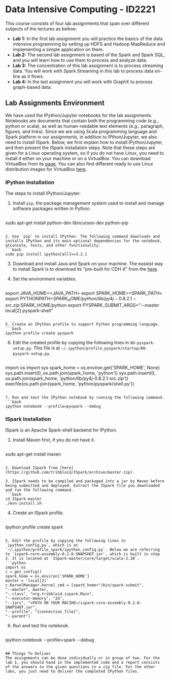 # Data Intensive Computing - ID2221
This course consists of four lab assignments that span over different subjects of the lectures as bellow: 

* **Lab 1:** In the first lab assignment you will practice the basics of the data intensive programming by setting up HDFS and Hadoop MapReduce and implementing a simple application on them.
* **Lab 2:** The second lab assignment is based of the Spark and Spark SQL, and you will learn how to use them to process and analyze data.
* **Lab 3:** The concentration of this lab assignment is to process streaming data. You will work with Spark Streaming in this lab to process data on-line as it flows.
* **Lab 4:** In the last assignment you will work with GraphX to process graph-based data.


## Lab Assignments Environment
We have used the IPython/Jupyter notebooks for the lab assignments. Notebooks are documents that contain both the programming code (e.g., python or scala), as well as human-readable text elements (e.g., paragraph, figures, and links). Since we are using Scala programming language and Spark platform in our assignments, in addition to IPthon/Jupyter, we also need to install ISpark. Below, we first explain how to install IPython/Jupyter, and then present the ISpark installation steps. Note that these steps are given for a Linux operating system, so if you do not have Linux, you need to install it either on your machine or on a VirtualBox. You can download VirtualBox from its [page](https://www.virtualbox.org). You can also find different ready to use Linux distribution images for VirtualBox [here](http://www.osboxes.org/ubuntu).

### IPython Installation
The steps to install IPython/Jupyter:

1. Install `pip`, the package management system used to install and manage software packages written in Python.
   ```bash
sudo apt-get install python-dev libncurses-dev python-pip
   ```

2. Use `pip` to install IPython. The following command downloads and installs IPython and its main optional dependencies for the notebook, qtconsole, tests, and other functionality.
   ```bash
sudo pip install ipython[all]==3.2.1
   ```

3. Download and install Java and Spark on your machine. The easiest way to install Spark is to download its "pre-built for CDH 4" from the [here](http://spark.apache.org/downloads.html).

4. Set the environment variables.
   ```bash
export JAVA_HOME=<JAVA_PATH>
export SPARK_HOME=<SPARK_PATH>
export PYTHONPATH=$SPARK_HOME/python/lib/py4j-0.8.2.1-src.zip:$SPARK_HOME/python
export PYSPARK_SUBMIT_ARGS="--master local[2] pyspark-shell"
   ```

5. Create an IPython profile to support Python programming language.
   ```bash
ipython profile create pyspark
   ```

6. Edit the created profile by copying the following lines in `00-pyspark-setup.py`. This file is at `~/.ipython/profile_pyspark/startup/00-pyspark-setup.py`.
   ```python
import os
import sys
spark_home = os.environ.get('SPARK_HOME', None)
sys.path.insert(0, os.path.join(spark_home, 'python'))
sys.path.insert(0, os.path.join(spark_home, 'python/lib/py4j-0.8.2.1-src.zip'))
execfile(os.path.join(spark_home, 'python/pyspark/shell.py'))
   ```

7. Run and test the IPython notebook by running the following command.
   ```bash
ipython notebook --profile=pyspark --debug
   ```

### ISpark Installation
ISpark is an Apache Spark-shell backend for IPython.

1. Install Maven first, if you do not have it.
   ```bash
sudo apt-get install maven
   ```

2. Download ISpark from [here](https://github.com/tribbloid/ISpark/archive/master.zip).
  
3. ISpark needs to be compiled and packaged into a jar by Maven before being submitted and deployed. Extract the ISpark file you downloaded and run the following command.
   ```bash
cd ISpark-master
./mvn-install.sh
   ```
4. Create an ISpark profile.
   ```bash
ipython profile create spark
   ``` 

5. Edit the profile by copying the following lines in `ipython_config.py`, which is at `~/.ipython/profile_spark/ipython_config.py`. Below we are referring to `ispark-core-assembly-0.2.0-SNAPSHOT.jar`, which is built in step 2. It is located at `ISpark-master/core/target/scala-2.10`.
   ```python
import os
c = get_config()
spark_home = os.environ['SPARK_HOME']
master = 'local[2]'
c.KernelManager.kernel_cmd = [spark_home+"/bin/spark-submit", 
  "--master", master,
  "--class", "org.tribbloid.ispark.Main",
  "--executor-memory", "2G",
  "--jars", "<PATH ON YOUR MACIHE>/ispark-core-assembly-0.2.0-SNAPSHOT.jar",
  "--profile", "{connection_file}", 
  "--parent"]
   ```

6. Run and test the notebook.
   ```bash
ipython notebook --profile=spark --debug
   ```

## Things To Deliver
The assignments can be done individually or in group of two. For the lab 1, you should hand in the implemented code and a report consists of the answers to the given questions in a zip file. For the other labs, you just need to deliver the completed IPython files.

